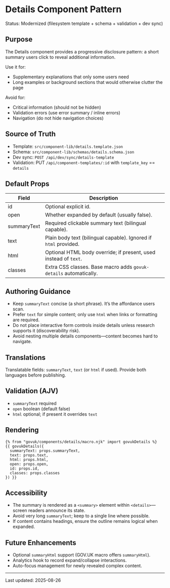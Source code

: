 # Details Component Pattern

Status: Modernized (filesystem template + schema + validation + dev sync)

## Purpose
The Details component provides a progressive disclosure pattern: a short summary users click to reveal additional information.

Use it for:
- Supplementary explanations that only some users need
- Long examples or background sections that would otherwise clutter the page

Avoid for:
- Critical information (should not be hidden)
- Validation errors (use error summary / inline errors)
- Navigation (do not hide navigation choices) 

## Source of Truth
- Template: `src/component-lib/details.template.json`
- Schema: `src/component-lib/schemas/details.schema.json`
- Dev sync: `POST /api/dev/sync/details-template`
- Validation: PUT `/api/component-templates/:id` with `template_key` == `details`

## Default Props
| Field | Description |
|-------|-------------|
| id | Optional explicit id. |
| open | Whether expanded by default (usually false). |
| summaryText | Required clickable summary text (bilingual capable). |
| text | Plain body text (bilingual capable). Ignored if `html` provided. |
| html | Optional HTML body override; if present, used instead of `text`. |
| classes | Extra CSS classes. Base macro adds `govuk-details` automatically. |

## Authoring Guidance
- Keep `summaryText` concise (a short phrase). It’s the affordance users scan.
- Prefer `text` for simple content; only use `html` when links or formatting are required.
- Do not place interactive form controls inside details unless research supports it (discoverability risk).
- Avoid nesting multiple details components—content becomes hard to navigate.

## Translations
Translatable fields: `summaryText`, `text` (or `html` if used). Provide both languages before publishing.

## Validation (AJV)
- `summaryText` required
- `open` boolean (default false)
- `html` optional; if present it overrides `text`

## Rendering
```
{% from "govuk/components/details/macro.njk" import govukDetails %}
{{ govukDetails({
  summaryText: props.summaryText,
  text: props.text,
  html: props.html,
  open: props.open,
  id: props.id,
  classes: props.classes
}) }}
```

## Accessibility
- The summary is rendered as a `<summary>` element within `<details>`—screen readers announce its state.
- Avoid very long `summaryText`; keep to a single line where possible.
- If content contains headings, ensure the outline remains logical when expanded.

## Future Enhancements
- Optional `summaryHtml` support (GOV.UK macro offers `summaryHtml`).
- Analytics hook to record expand/collapse interactions.
- Auto-focus management for newly revealed complex content.

---
Last updated: 2025-08-26
